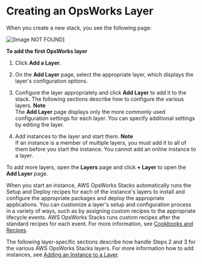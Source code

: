 # Creating an OpsWorks Layer<a name="workinglayers-basics-create"></a>

When you create a new stack, you see the following page:

![\[Image NOT FOUND\]](http://docs.aws.amazon.com/opsworks/latest/userguide/images/new_stack_page_layers.png)

**To add the first OpsWorks layer**

1. Click **Add a Layer**\.

1. On the **Add Layer** page, select the appropriate layer, which displays the layer's configuration options\.

1. Configure the layer appropriately and click **Add Layer** to add it to the stack\. The following sections describe how to configure the various layers\.
**Note**  
The **Add Layer** page displays only the more commonly used configuration settings for each layer\. You can specify additional settings by editing the layer\. 

1. Add instances to the layer and start them\. 
**Note**  
If an instance is a member of multiple layers, you must add it to all of them before you start the instance\. You cannot add an online instance to a layer\.

To add more layers, open the **Layers** page and click **\+ Layer** to open the **Add Layer** page\.

When you start an instance, AWS OpsWorks Stacks automatically runs the Setup and Deploy recipes for each of the instance's layers to install and configure the appropriate packages and deploy the appropriate applications\. You can customize a layer's setup and configuration process in a variety of ways, such as by assigning custom recipes to the appropriate lifecycle events\. AWS OpsWorks Stacks runs custom recipes after the standard recipes for each event\. For more information, see [Cookbooks and Recipes](workingcookbook.md)\.

The following layer\-specific sections describe how handle Steps 2 and 3 for the various AWS OpsWorks Stacks layers\. For more information how to add instances, see [Adding an Instance to a Layer](workinginstances-add.md)\.